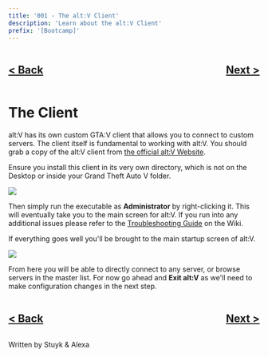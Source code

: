 ```yaml
---
title: '001 - The alt:V Client'
description: 'Learn about the alt:V Client'
prefix: '[Bootcamp]'
---
```


<div style="text-align: right">
    <div style="display: flex; justify-content: space-between;">
        <a href="./index.md">
            <h2>< Back</h2>
        </a>
        <a href="./002.md">
            <h2>Next ></h2>
        </a>
    </div>
</div>

# The Client

alt:V has its own custom GTA:V client that allows you to connect to custom servers. The client itself is fundamental to working with alt:V. You should grab a copy of the alt:V client from [the official alt:V Website](https://altv.mp).

Ensure you install this client in its very own directory, which is not on the Desktop or inside your Grand Theft Auto V folder.

![](https://i.imgur.com/OZsNx9u.png)

Then simply run the executable as **Administrator** by right-clicking it. This will eventually take you to the main screen for alt:V. If you run into any additional issues please refer to the [Troubleshooting Guide](https://wiki.altv.mp/wiki/Troubleshooting) on the Wiki.

If everything goes well you'll be brought to the main startup screen of alt:V.

![](https://i.imgur.com/UPzNBhO.png)

From here you will be able to directly connect to any server, or browse servers in the master list. For now go ahead and **Exit alt:V** as we'll need to make configuration changes in the next step.

<div style="text-align: right">
    <div style="display: flex; justify-content: space-between;">
        <a href="./index.md">
            <h2>< Back</h2>
        </a>
        <a href="./002.md">
            <h2>Next ></h2>
        </a>
    </div>
</div>

Written by Stuyk & Alexa
